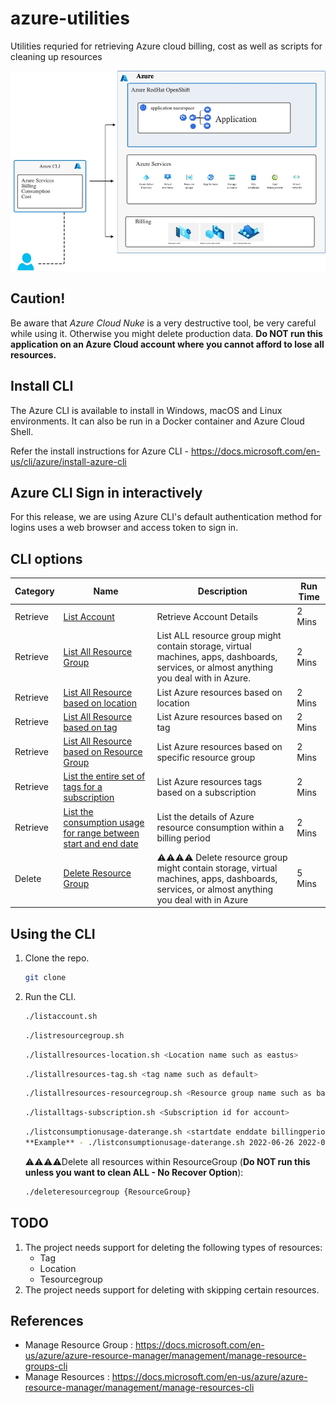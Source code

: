 # azure-utilities
Utilities requried for retrieving Azure cloud billing, cost as well as scripts for cleaning up resources 

![Azure Cloud CLI](images/Azure-CLI-Azure%20-%20CLI.jpg)

## Caution!

Be aware that *Azure Cloud Nuke* is a very destructive tool, be very careful while using it. Otherwise you might delete production data. **Do NOT run this application on an Azure Cloud account where you cannot afford to lose all resources.**

## Install CLI 

The Azure CLI is available to install in Windows, macOS and Linux environments. It can also be run in a Docker container and Azure Cloud Shell.

Refer the install instructions for Azure CLI - https://docs.microsoft.com/en-us/cli/azure/install-azure-cli

## Azure CLI Sign in interactively
For this release, we are using Azure CLI's default authentication method for logins uses a web browser and access token to sign in.


## CLI options

| Category | Name                                                                       | Description          | Run Time |
|--------|----------------------------------------------------------------------------|----------------------|----------|
| Retrieve    | [List Account](./listaccount.sh)    | Retrieve Account Details       | 2 Mins   |
| Retrieve    | [List All Resource Group ](./listallresourcegroup.sh)    | List ALL resource group might contain storage, virtual machines, apps, dashboards, services, or almost anything you deal with in Azure.       | 2 Mins   |
| Retrieve    | [List All Resource based on location ](./listallresources-location.sh)    | List Azure resources based on location| 2 Mins   |
| Retrieve    | [List All Resource based on tag ](./listallresources-tag.sh)    | List Azure resources based on tag| 2 Mins   |
| Retrieve    | [List All Resource based on Resource Group ](./listallresources-resourcegroup.sh)    | List Azure resources based on specific resource group| 2 Mins   |
| Retrieve    | [List the entire set of tags for a subscription](./listalltags-subscription.sh)    | List Azure resources tags based on a subscription| 2 Mins   |
| Retrieve    | [List the consumption usage for range between start and end date](./listconsumptionusage-daterange.sh)    | List the details of Azure resource consumption within a billing period| 2 Mins   |
| Delete    | [Delete Resource Group](./deleteresourcegroup.sh) |⚠️⚠️⚠️⚠️ Delete resource group might contain storage, virtual machines, apps, dashboards, services, or almost anything you deal with in Azure | 5 Mins   |

## Using the CLI

1. Clone the repo.

   ```bash
   git clone
   ```


2. Run the CLI.

   ```bash
   ./listaccount.sh
   ```

    ```bash
   ./listresourcegroup.sh
   ```
    ```bash
   ./listallresources-location.sh <Location name such as eastus>
   ```
   
   ```bash
   ./listallresources-tag.sh <tag name such as default> 
   ```
   
   ```bash
   ./listallresources-resourcegroup.sh <Resource group name such as bala-rg>
   ```

   ```bash
   ./listalltags-subscription.sh <Subscription id for account>
   ```

   ```bash
   ./listconsumptionusage-daterange.sh <startdate enddate billingperiodname>
   **Example** - ./listconsumptionusage-daterange.sh 2022-06-26 2022-06-27 June
   ```

   ⚠️⚠️⚠️⚠️Delete all resources within ResourceGroup (**Do NOT run this unless you want to clean ALL - No Recover Option**):

   ```bash
   ./deleteresourcegroup {ResourceGroup}
   ```
## TODO

1. The project needs support for deleting the following types of resources:
   - Tag
   - Location
   - Tesourcegroup
2. The project needs support for deleting with skipping certain resources.

## References
- Manage Resource Group : https://docs.microsoft.com/en-us/azure/azure-resource-manager/management/manage-resource-groups-cli
- Manage Resources : https://docs.microsoft.com/en-us/azure/azure-resource-manager/management/manage-resources-cli
